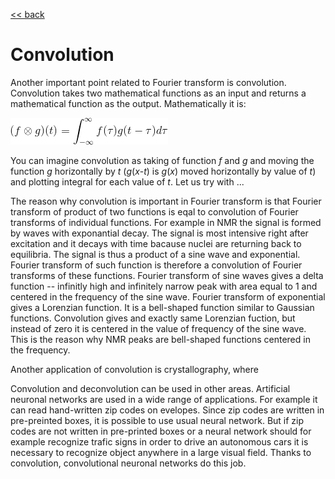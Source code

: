 [<< back](../README.md)

# Convolution

Another important point related to Fourier transform is convolution. Convolution takes
two mathematical functions as an input and returns a mathematical function as the output.
Mathematically it is:

![Eq1](Eq1.gif)

You can imagine convolution as taking of function *f* and *g* and moving the function
*g* horizontally by *t* (*g*(*x*-*t*) is *g*(*x*) moved horizontally by value of *t*) and 
plotting integral for each value of *t*. Let us try with ...

The reason why convolution is important in Fourier transform is that Fourier transform
of product of two functions is eqal to convolution of Fourier transforms of individual
functions. For example in NMR the signal is formed by waves with exponantial decay.
The signal is most intensive right after excitation and it decays with time bacause
nuclei are returning back to equilibria. The signal is thus a product of a sine wave
and exponential. Fourier transform of such function is therefore a convolution of
Fourier transforms of these functions. Fourier transform of sine waves gives a delta
function -- infinitly high and infinitely narrow peak with area equal to 1 and 
centered in the frequency of the sine wave. Fourier transform of exponential gives
a Lorenzian function. It is a bell-shaped function similar to Gaussian functions.
Convolution gives and exactly same Lorenzian fuction, but instead of zero it is centered
in the value of frequency of the sine wave. This is the reason why NMR peaks are
bell-shaped functions centered in the frequency.

Another application of convolution is crystallography, where 

Convolution and deconvolution can be used in other areas. Artificial neuronal networks
are used in a wide range of applications. For example it can read hand-written zip
codes on evelopes. Since zip codes are written in pre-preinted boxes, it is possible
to use usual neural network. But if zip codes are not written in pre-printed boxes
or a neural network should for example recognize trafic signs in order to drive
an autonomous cars it is necessary to recognize object anywhere in a large visual
field. Thanks to convolution, convolutional neuronal networks do this job.

